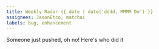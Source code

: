 ```yaml
---
title: Weekly Radar {{ date | date('dddd, MMMM Do') }}
assignees: JasonEtco, matchai
labels: bug, enhancement
---
```

Someone just pushed, oh no! Here's who did it